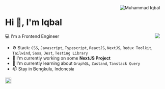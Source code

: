<img align="right" src="https://komarev.com/ghpvc/?username=muhammadiqbalid83" alt="Muhammad Iqbal" />

<h1>Hi 👋, I'm Iqbal</h1>

<img align="right" src="https://github-readme-stats.vercel.app/api?username=muhammadiqbalid83&show_icons=false">

💻 I'm a Frontend Engineer 

- ⚙️ Stack: `CSS`, `Javascript`, `Typescript`, `ReactJS`, `NextJS`, `Redux Toolkit`, `Tailwind`, `Sass`, `Jest`, `Testing Library`
- 🏢 I'm currently working on some **NextJS Project**
- 🌱 I'm currently learning about `GraphQL`, `Zustand`, `Tanstack Query`
- 📫 Stay in Bengkulu, Indonesia

<p align="center">


<a href="https://www.linkedin.com/in/muhammad-iqbal-72073b226/" target="blank"><img align="center" src="https://cdn.jsdelivr.net/npm/simple-icons@3.0.1/icons/linkedin.svg" alt="Muhammad Iqbal" height="20" width="20" /></a>


</p>
